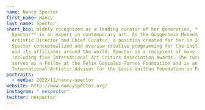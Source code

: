 ```yaml
---
name: Nancy Spector
first_name: Nancy
last_name: Spector
short_bio: Widely recognized as a leading curator of her generation, **Nancy
  Spector** is an expert in contemporary art. As the Guggenheim Museum’s first
  Artistic Director and Chief Curator, a position created for her in 2017,
  Spector conceptualized and oversaw creative programming for the institution
  and its affiliates around the world. Spector is a recipient of many awards,
  including five International Art Critics Association Awards. She currently
  serves as a Fellow at the Felix Gonzalez-Torres Foundation and is an
  International Artistic Advisor for the Louis Vuitton Foundation in Paris.
portraits:
  - media: 2022/11/nancy-spector
website: http://www.nancyspector.org/
instagram: " nespector"
twitter: nespector
---
```


